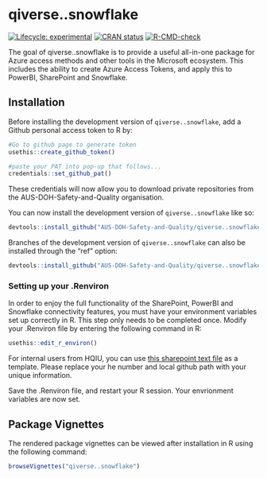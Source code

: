 
<!-- README.md is generated from README.Rmd. Please edit that file -->

# qiverse..snowflake

<!-- badges: start -->

[![Lifecycle:
experimental](https://img.shields.io/badge/lifecycle-experimental-orange.svg)](https://lifecycle.r-lib.org/articles/stages.html#experimental)
[![CRAN
status](https://www.r-pkg.org/badges/version/qiverse..snowflake)](https://CRAN.R-project.org/package=qiverse..snowflake)
[![R-CMD-check](https://github.com/AUS-DOH-Safety-and-Quality/qiverse..snowflake/actions/workflows/R-CMD-check.yaml/badge.svg)](https://github.com/AUS-DOH-Safety-and-Quality/qiverse..snowflake/actions/workflows/R-CMD-check.yaml)

<!-- badges: end -->

The goal of qiverse..snowflake is to provide a useful all-in-one package
for Azure access methods and other tools in the Microsoft ecosystem.
This includes the ability to create Azure Access Tokens, and apply this
to PowerBI, SharePoint and Snowflake.

## Installation

Before installing the development version of `qiverse..snowflake`, add a
Github personal access token to R by:

``` r
#Go to github page to generate token
usethis::create_github_token()

#paste your PAT into pop-up that follows...
credentials::set_github_pat()
```

These credentials will now allow you to download private repositories
from the AUS-DOH-Safety-and-Quality organisation.

You can now install the development version of `qiverse..snowflake` like
so:

``` r
devtools::install_github("AUS-DOH-Safety-and-Quality/qiverse..snowflake")
```

Branches of the development version of `qiverse..snowflake` can also be
installed through the “ref” option:

``` r
devtools::install_github("AUS-DOH-Safety-and-Quality/qiverse..snowflake", ref = "branch-a")
```

### Setting up your .Renviron

In order to enjoy the full functionality of the SharePoint, PowerBI and
Snowflake connectivity features, you must have your environment
variables set up correctly in R. This step only needs to be completed
once. Modify your .Renviron file by entering the following command in R:

``` r
usethis::edit_r_environ()
```

For internal users from HQIU, you can use [this sharepoint text
file](https://wahealthdept.sharepoint.com/:t:/r/sites/SafetyandQualityIndicatorSetSQuIS/internal/SQuIS%20O365%20Confidential%20Documents/R/connectivity/example_renviron.txt)
as a template. Please replace your he number and local github path with
your unique information.

Save the .Renviron file, and restart your R session. Your envrionment
variables are now set.

## Package Vignettes

The rendered package vignettes can be viewed after installation in R
using the following command:

``` r
browseVignettes("qiverse..snowflake")
```
